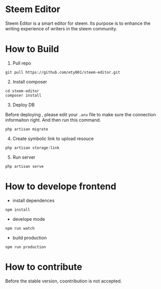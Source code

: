 # Steem Editor
Steem Editor is a smart editor for steem. Its purpose is to enhance the writing experience of writers in the steem community.

# How to Build

1. Pull repo

```
git pull https://github.com/ety001/steem-editor.git
```

2. Install composer

```
cd steem-editor
composer install
```

3. Deploy DB

Before deploying , please edit your `.env` file to make sure the connection informaiton right.
And then run this command.

```
php artisan migrate
```

4. Create symbolic link to upload resouce

```
php artisan storage:link
```

5. Run server

```
php artisan serve
```

# How to develope frontend

* install dependences

```
npm install
```

* develope mode

```
npm run watch
```

* build production

```
npm run production
```

# How to contribute

Before the stable version, coontribution is not accepted.
